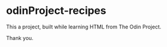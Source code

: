 # odinProject-recipes

This a project, built while learning HTML from The Odin Project.

Thank you.
